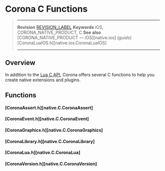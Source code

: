 # Corona C Functions

> --------------------- ------------------------------------------------------------------------------------------
> __Revision__			[REVISION_LABEL](REVISION_URL)
> __Keywords__			iOS, CORONA_NATIVE_PRODUCT, C
> __See also__			[CORONA_NATIVE_PRODUCT &mdash; iOS][native.ios] _(guide)_
>						[CoronaLuaIOS.h][native.ios.CoronaLuaIOS]
> --------------------- ------------------------------------------------------------------------------------------

## Overview

In addition to the [Lua C API](http://www.lua.org/manual/5.1/manual.html#3), Corona offers several C functions to help you create native extensions and plugins.


## Functions

#### [CoronaAssert.h][native.C.CoronaAssert]

#### [CoronaEvent.h][native.C.CoronaEvent]

#### [CoronaGraphics.h][native.C.CoronaGraphics]

#### [CoronaLibrary.h][native.C.CoronaLibrary]

#### [CoronaLua.h][native.C.CoronaLua]

#### [CoronaVersion.h][native.C.CoronaVersion]
